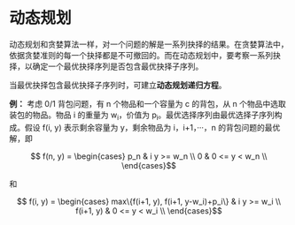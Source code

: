 # 动态规划

动态规划和贪婪算法一样，对一个问题的解是一系列抉择的结果。在贪婪算法中，依据贪婪准则的每一个抉择都是不可撤回的。而在动态规划中，要考察一系列抉择，以确定一个最优抉择序列是否包含最优抉择子序列。

当最优抉择包含最优抉择子序列时，可建立**动态规划递归方程**。

**例：** 考虑 0/1 背包问题，有 n 个物品和一个容量为 c 的背包，从 n 个物品中选取装包的物品。物品 i 的重量为 w<sub>i</sub>，价值为 p<sub>i</sub>。最优选择序列由最优选择子序列构成。假设 f(i, y) 表示剩余容量为 y，剩余物品为 i，i+1，···，n 的背包问题的最优解，即

$$ f(n, y) = \begin{cases}  
p_n & i y >= w_n \\
0 & 0 <= y < w_n \\
\end{cases}$$

和

$$ f(i, y) = \begin{cases}  
max\{f(i+1, y), f(i+1, y-w_i)+p_i\} & i y >= w_i \\
f(i+1, y) & 0 <= y < w_i \\
\end{cases}$$